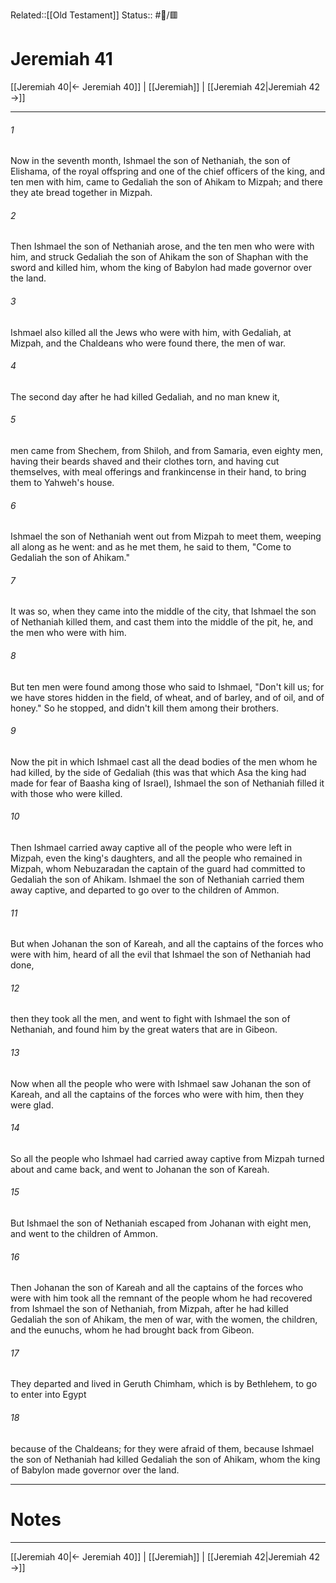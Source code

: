Related::[[Old Testament]]
Status:: #📖/🟥
# Jeremiah 41

[[Jeremiah 40|← Jeremiah 40]] | [[Jeremiah]] | [[Jeremiah 42|Jeremiah 42 →]]
***



###### 1 
Now in the seventh month, Ishmael the son of Nethaniah, the son of Elishama, of the royal offspring and one of the chief officers of the king, and ten men with him, came to Gedaliah the son of Ahikam to Mizpah; and there they ate bread together in Mizpah. 

###### 2 
Then Ishmael the son of Nethaniah arose, and the ten men who were with him, and struck Gedaliah the son of Ahikam the son of Shaphan with the sword and killed him, whom the king of Babylon had made governor over the land. 

###### 3 
Ishmael also killed all the Jews who were with him, with Gedaliah, at Mizpah, and the Chaldeans who were found there, the men of war. 

###### 4 
The second day after he had killed Gedaliah, and no man knew it, 

###### 5 
men came from Shechem, from Shiloh, and from Samaria, even eighty men, having their beards shaved and their clothes torn, and having cut themselves, with meal offerings and frankincense in their hand, to bring them to Yahweh's house. 

###### 6 
Ishmael the son of Nethaniah went out from Mizpah to meet them, weeping all along as he went: and as he met them, he said to them, "Come to Gedaliah the son of Ahikam." 

###### 7 
It was so, when they came into the middle of the city, that Ishmael the son of Nethaniah killed them, and cast them into the middle of the pit, he, and the men who were with him. 

###### 8 
But ten men were found among those who said to Ishmael, "Don't kill us; for we have stores hidden in the field, of wheat, and of barley, and of oil, and of honey." So he stopped, and didn't kill them among their brothers. 

###### 9 
Now the pit in which Ishmael cast all the dead bodies of the men whom he had killed, by the side of Gedaliah (this was that which Asa the king had made for fear of Baasha king of Israel), Ishmael the son of Nethaniah filled it with those who were killed. 

###### 10 
Then Ishmael carried away captive all of the people who were left in Mizpah, even the king's daughters, and all the people who remained in Mizpah, whom Nebuzaradan the captain of the guard had committed to Gedaliah the son of Ahikam. Ishmael the son of Nethaniah carried them away captive, and departed to go over to the children of Ammon. 

###### 11 
But when Johanan the son of Kareah, and all the captains of the forces who were with him, heard of all the evil that Ishmael the son of Nethaniah had done, 

###### 12 
then they took all the men, and went to fight with Ishmael the son of Nethaniah, and found him by the great waters that are in Gibeon. 

###### 13 
Now when all the people who were with Ishmael saw Johanan the son of Kareah, and all the captains of the forces who were with him, then they were glad. 

###### 14 
So all the people who Ishmael had carried away captive from Mizpah turned about and came back, and went to Johanan the son of Kareah. 

###### 15 
But Ishmael the son of Nethaniah escaped from Johanan with eight men, and went to the children of Ammon. 

###### 16 
Then Johanan the son of Kareah and all the captains of the forces who were with him took all the remnant of the people whom he had recovered from Ishmael the son of Nethaniah, from Mizpah, after he had killed Gedaliah the son of Ahikam, the men of war, with the women, the children, and the eunuchs, whom he had brought back from Gibeon. 

###### 17 
They departed and lived in Geruth Chimham, which is by Bethlehem, to go to enter into Egypt 

###### 18 
because of the Chaldeans; for they were afraid of them, because Ishmael the son of Nethaniah had killed Gedaliah the son of Ahikam, whom the king of Babylon made governor over the land.

---
# Notes


***
[[Jeremiah 40|← Jeremiah 40]] | [[Jeremiah]] | [[Jeremiah 42|Jeremiah 42 →]]
